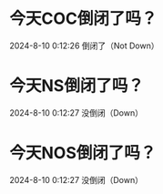 # 今天COC倒闭了吗？

2024-8-10 0:12:26 倒闭了（Not Down）

# 今天NS倒闭了吗？

2024-8-10 0:12:27 没倒闭（Down）

# 今天NOS倒闭了吗？

2024-8-10 0:12:27 没倒闭（Down）

